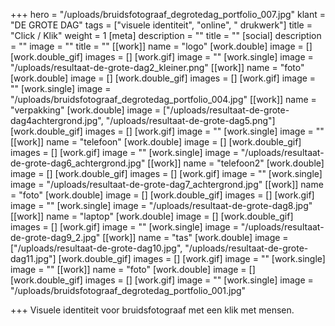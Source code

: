 +++
hero = "/uploads/bruidsfotograaf_degrotedag_portfolio_007.jpg"
klant = "DE GROTE DAG"
tags = ["visuele identiteit", "online", " drukwerk"]
title = "Click / Klik"
weight = 1
[meta]
description = ""
title = ""
[social]
description = ""
image = ""
title = ""
[[work]]
name = "logo"
[work.double]
image = []
[work.double_gif]
images = []
[work.gif]
image = ""
[work.single]
image = "/uploads/resultaat-de-grote-dag2_kleiner.png"
[[work]]
name = "foto"
[work.double]
image = []
[work.double_gif]
images = []
[work.gif]
image = ""
[work.single]
image = "/uploads/bruidsfotograaf_degrotedag_portfolio_004.jpg"
[[work]]
name = "verpakking"
[work.double]
image = ["/uploads/resultaat-de-grote-dag4achtergrond.jpg", "/uploads/resultaat-de-grote-dag5.png"]
[work.double_gif]
images = []
[work.gif]
image = ""
[work.single]
image = ""
[[work]]
name = "telefoon"
[work.double]
image = []
[work.double_gif]
images = []
[work.gif]
image = ""
[work.single]
image = "/uploads/resultaat-de-grote-dag6_achtergrond.jpg"
[[work]]
name = "telefoon2"
[work.double]
image = []
[work.double_gif]
images = []
[work.gif]
image = ""
[work.single]
image = "/uploads/resultaat-de-grote-dag7_achtergrond.jpg"
[[work]]
name = "foto"
[work.double]
image = []
[work.double_gif]
images = []
[work.gif]
image = ""
[work.single]
image = "/uploads/resultaat-de-grote-dag8.jpg"
[[work]]
name = "laptop"
[work.double]
image = []
[work.double_gif]
images = []
[work.gif]
image = ""
[work.single]
image = "/uploads/resultaat-de-grote-dag9_2.jpg"
[[work]]
name = "tas"
[work.double]
image = ["/uploads/resultaat-de-grote-dag10.jpg", "/uploads/resultaat-de-grote-dag11.jpg"]
[work.double_gif]
images = []
[work.gif]
image = ""
[work.single]
image = ""
[[work]]
name = "foto"
[work.double]
image = []
[work.double_gif]
images = []
[work.gif]
image = ""
[work.single]
image = "/uploads/bruidsfotograaf_degrotedag_portfolio_001.jpg"

+++
Visuele identiteit voor bruidsfotograaf met een klik met mensen.